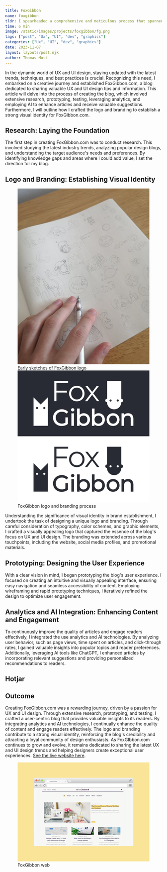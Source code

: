 ```yaml
---
title: FoxGibbon
name: foxgibbon
tldr: I spearheaded a comprehensive and meticulous process that spanned over two years.
time: 6 min
image: /static/images/projects/foxgibbon/fg.png
tags: ["post", "Ux", "UI", "dev", "graphics"]
categories: ["Ux", "UI", "dev", "graphics"]
date: 2023-11-07
layout: layouts/post.njk
author: Thomas Mott
---
```


In the dynamic world of UX and UI design, staying updated with the latest trends, techniques, and best practices is crucial. Recognizing this need, I embarked on a creative journey and established FoxGibbon.com, a blog dedicated to sharing valuable UX and UI design tips and information. This article will delve into the process of creating the blog, which involved extensive research, prototyping, testing, leveraging analytics, and employing AI to enhance articles and receive valuable suggestions. Furthermore, I will outline how I crafted the logo and branding to establish a strong visual identity for FoxGIbbon.com.

## Research: Laying the Foundation

The first step in creating FoxGibbon.com was to conduct research. This involved studying the latest industry trends, analyzing popular design blogs, and understanding the target audience's needs and preferences. By identifying knowledge gaps and areas where I could add value, I set the direction for my blog.

## Logo and Branding: Establishing Visual Identity

<figure>
	<img
		src="/static/images/projects/foxgibbon/ideation.jpg"
		alt="foxGibbon website"
	/>
	<figcaption class="text-slate-500 m-2">
		Early sketches of FoxGibbon logo
	</figcaption>
	<img
		src="/static/images/projects/foxgibbon/logo-bw.png"
		alt="foxGibbon website"
		style="height: auto"
	/>
	<figcaption>
		FoxGibbon logo and branding process
	</figcaption>
</figure>

Understanding the significance of visual identity in brand establishment, I undertook the task of designing a unique logo and branding. Through careful consideration of typography, color schemes, and graphic elements, I crafted a visually appealing logo that captured the essence of the blog's focus on UX and UI design. The branding was extended across various touchpoints, including the website, social media profiles, and promotional materials.

## Prototyping: Designing the User Experience

With a clear vision in mind, I began prototyping the blog's user experience. I focused on creating an intuitive and visually appealing interface, ensuring easy navigation and seamless accessibility of content. Employing wireframing and rapid prototyping techniques, I iteratively refined the design to optimize user engagement.

## Analytics and AI Integration: Enhancing Content and Engagement

To continuously improve the quality of articles and engage readers effectively, I integrated the use analytics and AI technologies. By analyzing user behavior, such as page views, time spent on articles, and click-through rates, I gained valuable insights into popular topics and reader preferences. Additionally, leveraging AI tools like ChatGPT, I enhanced articles by incorporating relevant suggestions
and providing personalized recommendations to readers.

## Hotjar

## Outcome

Creating FoxGibbon.com was a rewarding journey, driven by a passion for UX and UI design. Through extensive research, prototyping, and testing, I crafted a user-centric blog that provides valuable insights to its readers. By integrating analytics and AI technologies, I continually enhance the quality of content and engage readers effectively. The logo and branding contribute to a strong visual identity, reinforcing the blog's credibility and attracting a loyal community of design enthusiasts. As FoxGIbbon.com continues to grow and evolve, it remains dedicated to sharing the latest UX and UI design trends and helping designers create exceptional user experiences. <a href="www.foxgibon.com">See the live website here</a>.

<figure>
	<img
		src="/static/images/projects/foxgibbon/web.png"
		alt="FoxGibbon web"
		style="height: auto"
	/>
	<figcaption>
		FoxGibbon web
	</figcaption>
</figure>
